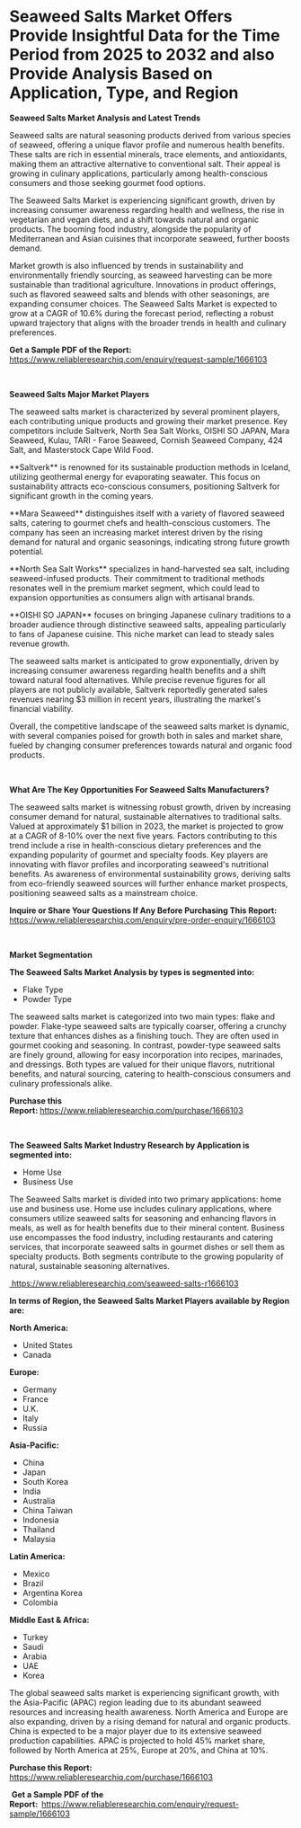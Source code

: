 <p><h1>Seaweed Salts Market Offers Provide Insightful Data for the Time Period from 2025 to 2032 and also Provide Analysis Based on Application, Type, and Region</h1></p><p><strong>Seaweed Salts Market Analysis and Latest Trends</strong></p>
<p><p>Seaweed salts are natural seasoning products derived from various species of seaweed, offering a unique flavor profile and numerous health benefits. These salts are rich in essential minerals, trace elements, and antioxidants, making them an attractive alternative to conventional salt. Their appeal is growing in culinary applications, particularly among health-conscious consumers and those seeking gourmet food options.</p><p>The Seaweed Salts Market is experiencing significant growth, driven by increasing consumer awareness regarding health and wellness, the rise in vegetarian and vegan diets, and a shift towards natural and organic products. The booming food industry, alongside the popularity of Mediterranean and Asian cuisines that incorporate seaweed, further boosts demand.</p><p>Market growth is also influenced by trends in sustainability and environmentally friendly sourcing, as seaweed harvesting can be more sustainable than traditional agriculture. Innovations in product offerings, such as flavored seaweed salts and blends with other seasonings, are expanding consumer choices. The Seaweed Salts Market is expected to grow at a CAGR of 10.6% during the forecast period, reflecting a robust upward trajectory that aligns with the broader trends in health and culinary preferences.</p></p>
<p><strong>Get a Sample PDF of the Report:&nbsp;</strong> <a href="https://www.reliableresearchiq.com/enquiry/request-sample/1666103?utm_campaign=3558&utm_medium=2&utm_source=Github&utm_content=ia&utm_term=18042025&utm_id=seaweed-salts">https://www.reliableresearchiq.com/enquiry/request-sample/1666103</a></p>
<p>&nbsp;</p>
<p><strong>Seaweed Salts Major Market Players</strong></p>
<p><p>The seaweed salts market is characterized by several prominent players, each contributing unique products and growing their market presence. Key competitors include Saltverk, North Sea Salt Works, OISHI SO JAPAN, Mara Seaweed, Kulau, TARI - Faroe Seaweed, Cornish Seaweed Company, 424 Salt, and Masterstock Cape Wild Food.</p><p>**Saltverk** is renowned for its sustainable production methods in Iceland, utilizing geothermal energy for evaporating seawater. This focus on sustainability attracts eco-conscious consumers, positioning Saltverk for significant growth in the coming years.</p><p>**Mara Seaweed** distinguishes itself with a variety of flavored seaweed salts, catering to gourmet chefs and health-conscious customers. The company has seen an increasing market interest driven by the rising demand for natural and organic seasonings, indicating strong future growth potential.</p><p>**North Sea Salt Works** specializes in hand-harvested sea salt, including seaweed-infused products. Their commitment to traditional methods resonates well in the premium market segment, which could lead to expansion opportunities as consumers align with artisanal brands.</p><p>**OISHI SO JAPAN** focuses on bringing Japanese culinary traditions to a broader audience through distinctive seaweed salts, appealing particularly to fans of Japanese cuisine. This niche market can lead to steady sales revenue growth.</p><p>The seaweed salts market is anticipated to grow exponentially, driven by increasing consumer awareness regarding health benefits and a shift toward natural food alternatives. While precise revenue figures for all players are not publicly available, Saltverk reportedly generated sales revenues nearing $3 million in recent years, illustrating the market's financial viability.</p><p>Overall, the competitive landscape of the seaweed salts market is dynamic, with several companies poised for growth both in sales and market share, fueled by changing consumer preferences towards natural and organic food products.</p></p>
<p>&nbsp;</p>
<p><strong>What Are The Key Opportunities For Seaweed Salts Manufacturers?</strong></p>
<p><p>The seaweed salts market is witnessing robust growth, driven by increasing consumer demand for natural, sustainable alternatives to traditional salts. Valued at approximately $1 billion in 2023, the market is projected to grow at a CAGR of 8-10% over the next five years. Factors contributing to this trend include a rise in health-conscious dietary preferences and the expanding popularity of gourmet and specialty foods. Key players are innovating with flavor profiles and incorporating seaweed's nutritional benefits. As awareness of environmental sustainability grows, deriving salts from eco-friendly seaweed sources will further enhance market prospects, positioning seaweed salts as a mainstream choice.</p></p>
<p><strong>Inquire or Share Your Questions If Any Before Purchasing This Report:</strong> <a href="https://www.reliableresearchiq.com/enquiry/pre-order-enquiry/1666103?utm_campaign=3558&utm_medium=2&utm_source=Github&utm_content=ia&utm_term=18042025&utm_id=seaweed-salts">https://www.reliableresearchiq.com/enquiry/pre-order-enquiry/1666103</a></p>
<p>&nbsp;</p>
<p><strong>Market Segmentation</strong></p>
<p><strong>The Seaweed Salts Market Analysis by types is segmented into:</strong></p>
<p><ul><li>Flake Type</li><li>Powder Type</li></ul></p>
<p><p>The seaweed salts market is categorized into two main types: flake and powder. Flake-type seaweed salts are typically coarser, offering a crunchy texture that enhances dishes as a finishing touch. They are often used in gourmet cooking and seasoning. In contrast, powder-type seaweed salts are finely ground, allowing for easy incorporation into recipes, marinades, and dressings. Both types are valued for their unique flavors, nutritional benefits, and natural sourcing, catering to health-conscious consumers and culinary professionals alike.</p></p>
<p><strong>Purchase this Report:&nbsp;</strong><a href="https://www.reliableresearchiq.com/purchase/1666103?utm_campaign=3558&utm_medium=2&utm_source=Github&utm_content=ia&utm_term=18042025&utm_id=seaweed-salts">https://www.reliableresearchiq.com/purchase/1666103</a></p>
<p>&nbsp;</p>
<p><strong>The Seaweed Salts Market Industry Research by Application is segmented into:</strong></p>
<p><ul><li>Home Use</li><li>Business Use</li></ul></p>
<p><p>The Seaweed Salts market is divided into two primary applications: home use and business use. Home use includes culinary applications, where consumers utilize seaweed salts for seasoning and enhancing flavors in meals, as well as for health benefits due to their mineral content. Business use encompasses the food industry, including restaurants and catering services, that incorporate seaweed salts in gourmet dishes or sell them as specialty products. Both segments contribute to the growing popularity of natural, sustainable seasoning alternatives.</p></p>
<p><a href="https://www.reliableresearchiq.com/seaweed-salts-r1666103?utm_campaign=3558&utm_medium=2&utm_source=Github&utm_content=ia&utm_term=18042025&utm_id=seaweed-salts">&nbsp;https://www.reliableresearchiq.com/seaweed-salts-r1666103</a></p>
<p><strong>In terms of Region, the Seaweed Salts Market Players available by Region are:</strong></p>
<p>
    <p> <strong> North America: </strong>
        <ul>
            <li>United States</li>
            <li>Canada</li>
        </ul>
        </p> 
    <p> <strong> Europe: </strong>
        <ul>
            <li>Germany</li>
            <li>France</li>
            <li>U.K.</li>
            <li>Italy</li>
            <li>Russia</li>
        </ul>
        </p> 
    <p> <strong> Asia-Pacific: </strong>
        <ul>
            <li>China</li>
            <li>Japan</li>
            <li>South Korea</li>
            <li>India</li>
            <li>Australia</li>
            <li>China Taiwan</li>
            <li>Indonesia</li>
            <li>Thailand</li>
            <li>Malaysia</li>
        </ul>
        </p> 
    <p> <strong> Latin America: </strong>
        <ul>
            <li>Mexico</li>
            <li>Brazil</li>
            <li>Argentina Korea</li>
            <li>Colombia</li>
        </ul>
        </p> 
    <p> <strong> Middle East & Africa: </strong>
        <ul>
            <li>Turkey</li>
            <li>Saudi</li>
            <li>Arabia</li>
            <li>UAE</li>
            <li>Korea</li>
        </ul>
    </p>
    </p>
<p><p>The global seaweed salts market is experiencing significant growth, with the Asia-Pacific (APAC) region leading due to its abundant seaweed resources and increasing health awareness. North America and Europe are also expanding, driven by a rising demand for natural and organic products. China is expected to be a major player due to its extensive seaweed production capabilities. APAC is projected to hold 45% market share, followed by North America at 25%, Europe at 20%, and China at 10%.</p></p>
<p><strong>Purchase this Report: </strong><a href="https://www.reliableresearchiq.com/purchase/1666103?utm_campaign=3558&utm_medium=2&utm_source=Github&utm_content=ia&utm_term=18042025&utm_id=seaweed-salts">https://www.reliableresearchiq.com/purchase/1666103</a></p>
<p>&nbsp;<strong>Get a Sample PDF of the Report:&nbsp;&nbsp;</strong><a href="https://www.reliableresearchiq.com/enquiry/request-sample/1666103?utm_campaign=3558&utm_medium=2&utm_source=Github&utm_content=ia&utm_term=18042025&utm_id=seaweed-salts">https://www.reliableresearchiq.com/enquiry/request-sample/1666103</a></p>
<p><strong></strong></p>
<p><p></p><p></p><p></p></p>